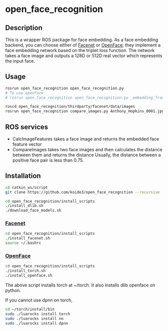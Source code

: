 # open_face_recognition

## Description
This is a wrapper ROS package for face embedding. As a face embedding backend, you can choose either of [Facenet](https://github.com/davidsandberg/facenet) or [OpenFace](https://github.com/cmusatyalab/openface); they implement a face embedding network based on the triplet loss function. The network takes a face image and outputs a 128D or 512D real vector which represents the input face.

## Usage
```bash
rosrun open_face_recognition open_face_recognition.py
# To use openface
# rosrun open_face_recognition open_face_recognition.py _embedding_framework:=openface
```

```bash
roscd open_face_recognition/thirdparty/facenet/data/images
rosrun open_face_recognition compare_images.py Anthony_Hopkins_0001.jpg Anthony_Hopkins_0002.jpg
```

## ROS services
- CalcImageFeatures takes a face image and returns the embedded face feature vector
- CompareImages takes two face images and then calculates the distance between them and returns the distance
Usually, the distance between a positive face pair is less than 0.75.

## Installation

```bash
cd catkin_ws/script
git clone https://github.com/koide3/open_face_recognition --recursive
```

```bash
cd open_face_recognition/install_scripts
./install_dlib.sh
./download_face_models.sh
```

### [Facenet](https://github.com/davidsandberg/facenet)

```bash
cd open_face_recognition/install_scripts
./install_facenet.sh
source ~/.bashrc
```

### [OpenFace](https://github.com/cmusatyalab/openface)

```bash
cd open_face_recognition/install_scripts
./install_torch.sh
./install_openface.sh
```

The above script installs torch at ~/torch. It also installs dlib openface on python.

If you cannot use dpnn on torch,
```bash
cd ~/torch/install/bin
sudo ./luarocks install torch
sudo ./luarocks install nn
sudo ./luarocks install dpnn
```

